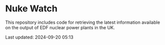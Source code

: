 # Nuke Watch

This repository includes code for retrieving the latest information available on the output of EDF nuclear power plants in the UK.

Last updated: 2024-09-20 05:13